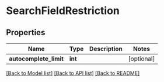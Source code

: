 # SearchFieldRestriction

## Properties
Name | Type | Description | Notes
------------ | ------------- | ------------- | -------------
**autocomplete_limit** | **int** |  | [optional] 

[[Back to Model list]](../../README.md#documentation-for-models) [[Back to API list]](../../README.md#documentation-for-api-endpoints) [[Back to README]](../../README.md)

